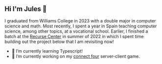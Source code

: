 ## Hi I'm Jules 👋

I graduated from Williams College in 2023 with a double major in computer science and math. Most recently, I spent a year in Spain teaching computer science, among other topics, at a vocational school. Earlier, I finished a batch at the [Recurse Center](https://www.recurse.com/) in summer of 2022 in which I spent time building out the project below that I am revisiting now!

- 🌱 I’m currently learning Typescript!
- 🔭 I’m currently working on my [connect four](https://github.com/juleswg23/my-first-website) server-client game.

<!--
**juleswg23/juleswg23** is a ✨ _special_ ✨ repository because its `README.md` (this file) appears on your GitHub profile.

Here are some ideas to get you started:

- 🔭 I’m currently working on ...
- 🌱 I’m currently learning ...
- 👯 I’m looking to collaborate on ...
- 🤔 I’m looking for help with ...
- 💬 Ask me about ...
- 📫 How to reach me: ...
- 😄 Pronouns: ...
- ⚡ Fun fact: ...
-->
